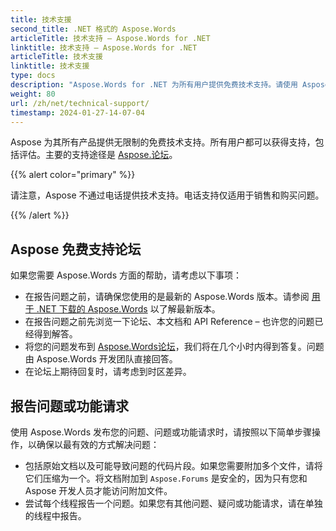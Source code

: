 ```yaml
---
title: 技术支援
second_title: .NET 格式的 Aspose.Words
articleTitle: 技术支持 – Aspose.Words for .NET
linktitle: 技术支持 – Aspose.Words for .NET
articleTitle: 技术支援
linktitle: 技术支援
type: docs
description: "Aspose.Words for .NET 为所有用户提供免费技术支持。请使用 Aspose 免费支持论坛报告您的疑问、问题或功能请求。"
weight: 80
url: /zh/net/technical-support/
timestamp: 2024-01-27-14-07-04
---
```


Aspose 为其所有产品提供无限制的免费技术支持。所有用户都可以获得支持，包括评估。主要的支持途径是 [Aspose.论坛](https://forum.aspose.com/c/words/8)。

{{% alert color="primary" %}}

请注意，Aspose 不通过电话提供技术支持。电话支持仅适用于销售和购买问题。

{{% /alert %}}

## Aspose 免费支持论坛

如果您需要 Aspose.Words 方面的帮助，请考虑以下事项：

* 在报告问题之前，请确保您使用的是最新的 Aspose.Words 版本。请参阅 [用于 .NET 下载的 Aspose.Words](https://www.nuget.org/packages/Aspose.Words/) 以了解最新版本。
* 在报告问题之前先浏览一下论坛、本文档和 API Reference – 也许您的问题已经得到解答。
* 将您的问题发布到 [Aspose.Words论坛](https://forum.aspose.com/c/words/8)，我们将在几个小时内得到答复。问题由 Aspose.Words 开发团队直接回答。
* 在论坛上期待回复时，请考虑到时区差异。

## 报告问题或功能请求

使用 Aspose.Words 发布您的问题、问题或功能请求时，请按照以下简单步骤操作，以确保以最有效的方式解决问题：

* 包括原始文档以及可能导致问题的代码片段。如果您需要附加多个文件，请将它们压缩为一个。将文档附加到 `Aspose.Forums` 是安全的，因为只有您和 Aspose 开发人员才能访问附加文件。
* 尝试每个线程报告一个问题。如果您有其他问题、疑问或功能请求，请在单独的线程中报告。
